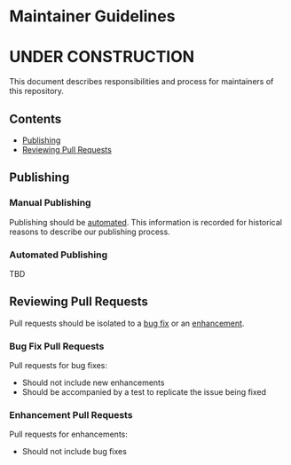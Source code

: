 # Maintainer Guidelines

# **UNDER CONSTRUCTION**

This document describes responsibilities and process for maintainers of this repository.

## Contents
- [Publishing](#publishing)
- [Reviewing Pull Requests](#reviewing-pull-requests)

## Publishing

### Manual Publishing
Publishing should be [automated](#automated-publishing).  This information is recorded for historical reasons to describe our publishing process.

### Automated Publishing
TBD

## Reviewing Pull Requests
Pull requests should be isolated to a [bug fix](#bug-fix-pull-requests) or an [enhancement](#enhancement-pull-requests).  

### Bug Fix Pull Requests
Pull requests for bug fixes:
* Should not include new enhancements
* Should be accompanied by a test to replicate the issue being fixed

### Enhancement Pull Requests
Pull requests for enhancements:
* Should not include bug fixes



